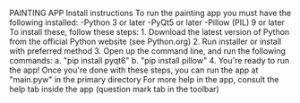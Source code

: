 PAINTING APP
  Install instructions
    To run the painting app you must have the following installed:
      -Python 3 or later
      -PyQt5 or later
      -Pillow (PIL) 9 or later
    To install these, follow these steps:
      1. Download the latest version of Python from the official Python website (see Python.org)
      2. Run installer or install with preferred method
      3. Open up the command line, and run the following commands:
        a. "pip install pyqt6"
        b. "pip install pillow"
      4. You're ready to run the app!
   Once you're done with these steps, you can run the app at "main.pyw" in the primary directory
   For more help in the app, consult the help tab inside the app (question mark tab in the toolbar)
